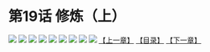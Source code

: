 # 第19话 修炼（上）
![](https://mhpic.xiaomingtaiji.net/comic/D/斗破苍穹拆分版/19话/1.jpg-zymk.middle.webp)
![](https://mhpic.xiaomingtaiji.net/comic/D/斗破苍穹拆分版/19话/2.jpg-zymk.middle.webp)
![](https://mhpic.xiaomingtaiji.net/comic/D/斗破苍穹拆分版/19话/3.jpg-zymk.middle.webp)
![](https://mhpic.xiaomingtaiji.net/comic/D/斗破苍穹拆分版/19话/4.jpg-zymk.middle.webp)
![](https://mhpic.xiaomingtaiji.net/comic/D/斗破苍穹拆分版/19话/5.jpg-zymk.middle.webp)
![](https://mhpic.xiaomingtaiji.net/comic/D/斗破苍穹拆分版/19话/6.jpg-zymk.middle.webp)
![](https://mhpic.xiaomingtaiji.net/comic/D/斗破苍穹拆分版/19话/7.jpg-zymk.middle.webp)
![](https://mhpic.xiaomingtaiji.net/comic/D/斗破苍穹拆分版/19话/8.jpg-zymk.middle.webp)
![](https://mhpic.xiaomingtaiji.net/comic/D/斗破苍穹拆分版/19话/9.jpg-zymk.middle.webp)
[【上一章】](./18.md)
[【目录】](./README.md)
[【下一章】](./20.md)
